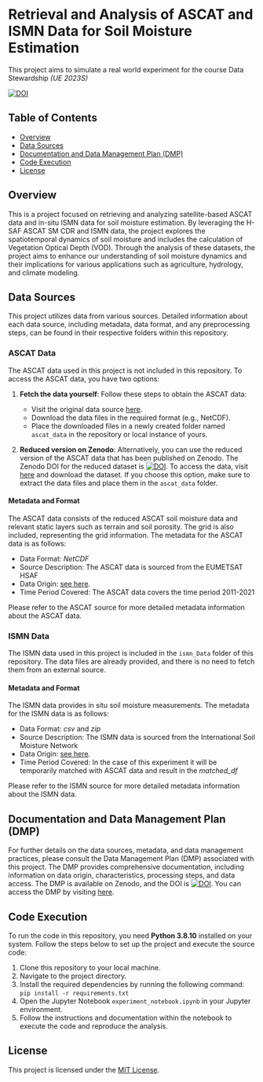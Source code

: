 # Retrieval and Analysis of ASCAT and ISMN Data for Soil Moisture Estimation
This project aims to simulate a real world experiment for the course Data Stewardship *(UE 2023S)*

[![DOI](https://zenodo.org/badge/640369755.svg)](https://zenodo.org/badge/latestdoi/640369755)

## Table of Contents

- [Overview](#overview)
- [Data Sources](#data-sources)
- [Documentation and Data Management Plan (DMP)](#documentation-and-data-management-plan-dmp)
- [Code Execution](#code-execution)
- [License](#license)

## Overview
This is a project focused on retrieving and analyzing satellite-based ASCAT data and in-situ ISMN data for soil moisture estimation. 
By leveraging the H-SAF ASCAT SM CDR and ISMN data, the project explores the spatiotemporal dynamics of soil moisture and includes the calculation of Vegetation Optical Depth (VOD). 
Through the analysis of these datasets, the project aims to enhance our understanding of soil moisture dynamics and their implications for various applications such as agriculture, hydrology, and climate modeling.

## Data Sources

This project utilizes data from various sources. Detailed information about each data source, including metadata, data format, and any preprocessing steps, can be found in their respective folders within this repository.

### ASCAT Data

The ASCAT data used in this project is not included in this repository. To access the ASCAT data, you have two options:

1. **Fetch the data yourself**: Follow these steps to obtain the ASCAT data:
   - Visit the original data source [here](https://hsaf.meteoam.it/).
   - Download the data files in the required format (e.g., NetCDF).
   - Place the downloaded files in a newly created folder named `ascat_data` in the repository or local instance of yours.

2. **Reduced version on Zenodo**: Alternatively, you can use the reduced version of the ASCAT data that has been published on Zenodo. 
The Zenodo DOI for the reduced dataset is [![DOI](https://zenodo.org/badge/DOI/10.5281/zenodo.7932988.svg)](https://doi.org/10.5281/zenodo.7932988). To access the data, visit [here](https://zenodo.org/record/7932988#.ZGAEhqVBxD8) and download the dataset. If you choose this option, make sure to extract the data files and place them in the `ascat_data` folder.

#### Metadata and Format

The ASCAT data consists of the reduced ASCAT soil moisture data and relevant static layers such as terrain and soil porosity. The grid is also included, representing the grid information.
The metadata for the ASCAT data is as follows:

- Data Format: *NetCDF*
- Source Description: The ASCAT data is sourced from the EUMETSAT HSAF
- Data Origin: [see here](https://hsaf.meteoam.it/Products/Detail?prod=H120).
- Time Period Covered: The ASCAT data covers the time period 2011-2021

Please refer to the ASCAT source for more detailed metadata information about the ASCAT data.

### ISMN Data

The ISMN data used in this project is included in the `ismn_Data` folder of this repository. The data files are already provided, and there is no need to fetch them from an external source.

#### Metadata and Format

The ISMN data provides in situ soil moisture measurements. The metadata for the ISMN data is as follows:

- Data Format: *csv* and *zip*
- Source Description: The ISMN data is sourced from the International Soil Moisture Network
- Data Origin: [see here](https://ismn.earth/en/dataviewer/).
- Time Period Covered: In the case of this experiment it will be temporarily matched with ASCAT data and result in the *matched_df* 

Please refer to the ISMN source for more detailed metadata information about the ISMN data.

## Documentation and Data Management Plan (DMP)

For further details on the data sources, metadata, and data management practices, please consult the Data Management Plan (DMP) associated with this project. The DMP provides comprehensive documentation, including information on data origin, characteristics, processing steps, and data access. 
The DMP is available on Zenodo, and the DOI is [![DOI](https://zenodo.org/badge/DOI/10.5281/zenodo.7933523.svg)](https://doi.org/10.5281/zenodo.7933523). You can access the DMP by visiting [here](https://zenodo.org/record/7933523#.ZGAPQaVBxD8).


## Code Execution

To run the code in this repository, you need **Python 3.8.10** installed on your system. Follow the steps below to set up the project and execute the source code:

1. Clone this repository to your local machine.
2. Navigate to the project directory.
3. Install the required dependencies by running the following command:
  ``` pip install -r requirements.txt ```
4. Open the Jupyter Notebook `experiment_notebook.ipynb` in your Jupyter environment.
5. Follow the instructions and documentation within the notebook to execute the code and reproduce the analysis.

## License

This project is licensed under the [MIT License](https://opensource.org/licenses/MIT).



